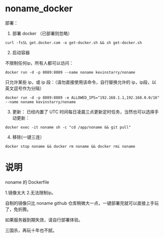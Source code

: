 # noname_docker
部署：

1. 部署 docker （已部署则忽略）

```
curl -fsSL get.docker.com -o get-docker.sh && sh get-docker.sh
```

2. 启动容器

不限制任何ip，所有人都可以访问：
```
docker run -d -p 8089:8089 --name noname kevinstarry/noname
```

只允许某些 ip，或 ip 段：（请勿直接使用该命令，自行替换允许的 ip，ip段，以英文逗号作为分隔）
```
docker run -d -p 8089:8089 -e ALLOWED_IPS="192.168.1.1,192.168.0.0/16" --name noname kevinstarry/noname
```

3. 更新：
已经内置了 UTC 时间每日凌晨三点更新定时任务，当然也可以选择手动更新：
```
docker exec -it noname sh -c "cd /app/noname && git pull"
```

4. 移除(一键三连）
```
docker stop noname && docker rm noname && docker rmi noname 
```

# 说明
noname 的 Dockerfile

1.镜像太大 2.无法限制ip。

自制的镜像只比 noname github 仓库稍微大一点，一键部署完就可以直接上手玩了，免折腾。

如果服务器到期失效，请自行部署体验。

三国杀，再玩十年也不腻。



